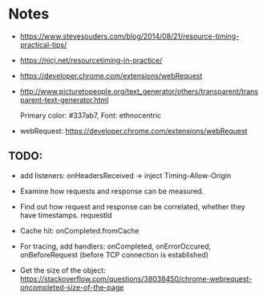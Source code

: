# Notes

* https://www.stevesouders.com/blog/2014/08/21/resource-timing-practical-tips/

* https://nicj.net/resourcetiming-in-practice/

* https://developer.chrome.com/extensions/webRequest

* http://www.picturetopeople.org/text_generator/others/transparent/transparent-text-generator.html

  Primary color: #337ab7, Font: ethnocentric

* webRequest: https://developer.chrome.com/extensions/webRequest

## TODO:

* add listeners: onHeadersReceived -> inject Timing-Allow-Origin

* Examine how requests and response can be measured.

* Find out how request and response can be correlated, whether they have timestamps.
  requestId

* Cache hit: onCompleted.fromCache

* For tracing, add handlers: onCompleted, onErrorOccured, onBeforeRequest (before TCP connection is established)

* Get the size of the object: https://stackoverflow.com/questions/38038450/chrome-webrequest-oncompleted-size-of-the-page
